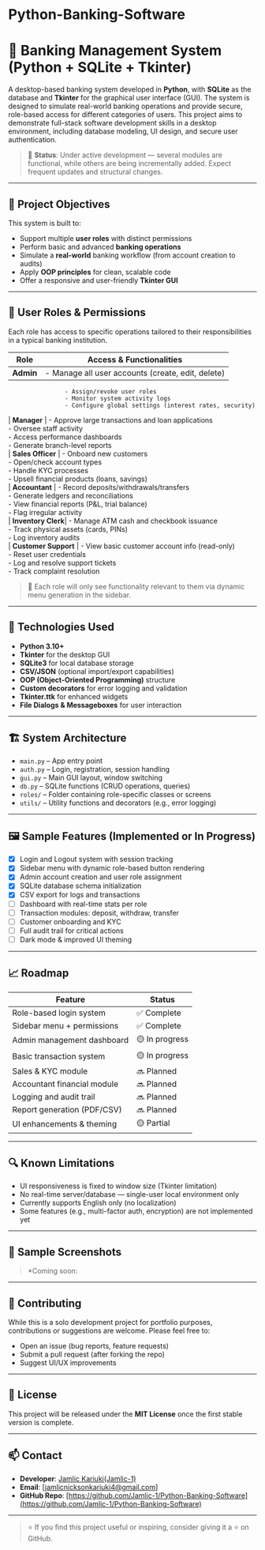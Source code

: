 # Python-Banking-Software


# 🏦 Banking Management System (Python + SQLite + Tkinter)

A desktop-based banking system developed in **Python**, with **SQLite** as the database and **Tkinter** for the graphical user interface (GUI). The system is designed to simulate real-world banking operations and provide secure, role-based access for different categories of users. This project aims to demonstrate full-stack software development skills in a desktop environment, including database modeling, UI design, and secure user authentication.

> 🚧 **Status**: Under active development — several modules are functional, while others are being incrementally added. Expect frequent updates and structural changes.

---

## 🎯 Project Objectives

This system is built to:
- Support multiple **user roles** with distinct permissions
- Perform basic and advanced **banking operations**
- Simulate a **real-world** banking workflow (from account creation to audits)
- Apply **OOP principles** for clean, scalable code
- Offer a responsive and user-friendly **Tkinter GUI**

---

## 👥 User Roles & Permissions

Each role has access to specific operations tailored to their responsibilities in a typical banking institution.

| Role               | Access & Functionalities                                                                 |
|--------------------|-------------------------------------------------------------------------------------------|
| **Admin**          | - Manage all user accounts (create, edit, delete)  
                    - Assign/revoke user roles  
                    - Monitor system activity logs  
                    - Configure global settings (interest rates, security)  
| **Manager**        | - Approve large transactions and loan applications  
                    - Oversee staff activity  
                    - Access performance dashboards  
                    - Generate branch-level reports  
| **Sales Officer**  | - Onboard new customers  
                    - Open/check account types  
                    - Handle KYC processes  
                    - Upsell financial products (loans, savings)  
| **Accountant**     | - Record deposits/withdrawals/transfers  
                    - Generate ledgers and reconciliations  
                    - View financial reports (P&L, trial balance)  
                    - Flag irregular activity  
| **Inventory Clerk**| - Manage ATM cash and checkbook issuance  
                    - Track physical assets (cards, PINs)  
                    - Log inventory audits  
| **Customer Support** | - View basic customer account info (read-only)  
                       - Reset user credentials  
                       - Log and resolve support tickets  
                       - Track complaint resolution  

> 🔐 Each role will only see functionality relevant to them via dynamic menu generation in the sidebar.

---

## 🧰 Technologies Used

- **Python 3.10+**
- **Tkinter** for the desktop GUI
- **SQLite3** for local database storage
- **CSV/JSON** (optional import/export capabilities)
- **OOP (Object-Oriented Programming)** structure
- **Custom decorators** for error logging and validation
- **Tkinter.ttk** for enhanced widgets
- **File Dialogs & Messageboxes** for user interaction

---

## 🏗️ System Architecture

- `main.py` – App entry point
- `auth.py` – Login, registration, session handling
- `gui.py` – Main GUI layout, window switching
- `db.py` – SQLite functions (CRUD operations, queries)
- `roles/` – Folder containing role-specific classes or screens
- `utils/` – Utility functions and decorators (e.g., error logging)

---

## 🖼️ Sample Features (Implemented or In Progress)

- [x] Login and Logout system with session tracking
- [x] Sidebar menu with dynamic role-based button rendering
- [x] Admin account creation and user role assignment
- [x] SQLite database schema initialization
- [x] CSV export for logs and transactions
- [ ] Dashboard with real-time stats per role
- [ ] Transaction modules: deposit, withdraw, transfer
- [ ] Customer onboarding and KYC
- [ ] Full audit trail for critical actions
- [ ] Dark mode & improved UI theming

---

## 📈 Roadmap

| Feature                        | Status       |
|-------------------------------|--------------|
| Role-based login system       | ✅ Complete   |
| Sidebar menu + permissions    | ✅ Complete   |
| Admin management dashboard    | 🟡 In progress |
| Basic transaction system      | 🟡 In progress |
| Sales & KYC module            | 🔜 Planned    |
| Accountant financial module   | 🔜 Planned    |
| Logging and audit trail       | 🔜 Planned    |
| Report generation (PDF/CSV)   | 🔜 Planned    |
| UI enhancements & theming     | 🟡 Partial    |

---

## 🔍 Known Limitations

- UI responsiveness is fixed to window size (Tkinter limitation)
- No real-time server/database — single-user local environment only
- Currently supports English only (no localization)
- Some features (e.g., multi-factor auth, encryption) are not implemented yet

---

## 🧪 Sample Screenshots

> *Coming soon:

---

## 🤝 Contributing

While this is a solo development project for portfolio purposes, contributions or suggestions are welcome. Please feel free to:
- Open an issue (bug reports, feature requests)
- Submit a pull request (after forking the repo)
- Suggest UI/UX improvements

---

## 📄 License

This project will be released under the **MIT License** once the first stable version is complete.

---

## 📫 Contact

- **Developer**: [Jamlic Kariuki(Jamlic-1)](https://github.com/Jamlic-1)
- **Email**: [jamlicnicksonkariuki4@gmail.com]
- **GitHub Repo**: [https://github.com/Jamlic-1/Python-Banking-Software](https://github.com/Jamlic-1/Python-Banking-Software)

---

> ⭐ If you find this project useful or inspiring, consider giving it a ⭐ on GitHub.
